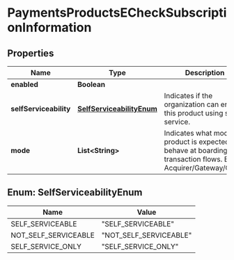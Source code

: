 
# PaymentsProductsECheckSubscriptionInformation

## Properties
Name | Type | Description | Notes
------------ | ------------- | ------------- | -------------
**enabled** | **Boolean** |  |  [optional]
**selfServiceability** | [**SelfServiceabilityEnum**](#SelfServiceabilityEnum) | Indicates if the organization can enable this product using self service. |  [optional]
**mode** | **List&lt;String&gt;** | Indicates what mode the product is expected to behave at boarding and transaction flows. Ex, Acquirer/Gateway/Other. |  [optional]


<a name="SelfServiceabilityEnum"></a>
## Enum: SelfServiceabilityEnum
Name | Value
---- | -----
SELF_SERVICEABLE | &quot;SELF_SERVICEABLE&quot;
NOT_SELF_SERVICEABLE | &quot;NOT_SELF_SERVICEABLE&quot;
SELF_SERVICE_ONLY | &quot;SELF_SERVICE_ONLY&quot;




